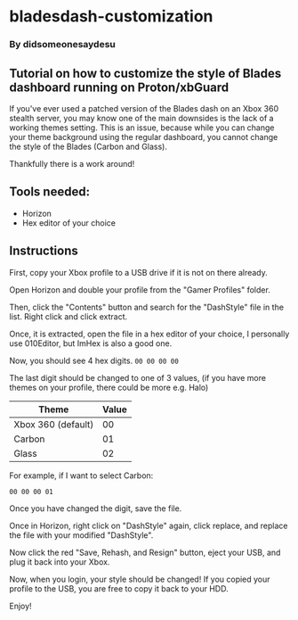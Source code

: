 # bladesdash-customization
### By didsomeonesaydesu
## Tutorial on how to customize the style of Blades dashboard running on Proton/xbGuard

If you've ever used a patched version of the Blades dash on an Xbox 360 stealth server, you may know one of the main downsides is the lack of a working themes setting.
This is an issue, because while you can change your theme background using the regular dashboard, you cannot change the style of the Blades (Carbon and Glass).

Thankfully there is a work around!

## Tools needed:
* Horizon
* Hex editor of your choice

## Instructions

First, copy your Xbox profile to a USB drive if it is not on there already. 

Open Horizon and double your profile from the "Gamer Profiles" folder.

Then, click the "Contents" button and search for the "DashStyle" file in the list. Right click and click extract.

Once, it is extracted, open the file in a hex editor of your choice, I personally use 010Editor, but ImHex is also a good one.

Now, you should see 4 hex digits.
`00 00 00 00`

The last digit should be changed to one of 3 values, (if you have more themes on your profile, there could be more e.g. Halo)


| Theme              | Value |
| ------------------ | ----- |
| Xbox 360 (default) | 00    |
| Carbon             | 01    |
| Glass              | 02    |


For example, if I want to select Carbon:

`00 00 00 01`

Once you have changed the digit, save the file.

Once in Horizon, right click on "DashStyle" again, click replace, and replace the file with your modified "DashStyle".

Now click the red "Save, Rehash, and Resign" button, eject your USB, and plug it back into your Xbox.

Now, when you login, your style should be changed! If you copied your profile to the USB, you are free to copy it back to your HDD.

Enjoy!

